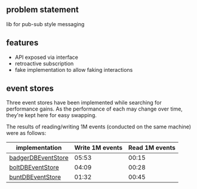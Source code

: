## problem statement

lib for pub-sub style messaging

## features

- API exposed via interface
- retroactive subscription
- fake implementation to allow faking interactions

## event stores

Three event stores have been implemented while searching for performance gains.
As the performance of each may change over time, they're kept here for easy swapping.

The results of reading/writing 1M events (conducted on the same machine) were as follows:


| implementation | Write 1M events | Read 1M events |
|--|--|--|
|[badgerDBEventStore](badgerDBEventStore.go)|05:53|00:15|
|[boltDBEventStore](boltDBEventStore.go)|04:09|00:28|
|[buntDBEventStore](buntDBEventStore.go)|01:32|00:45|

